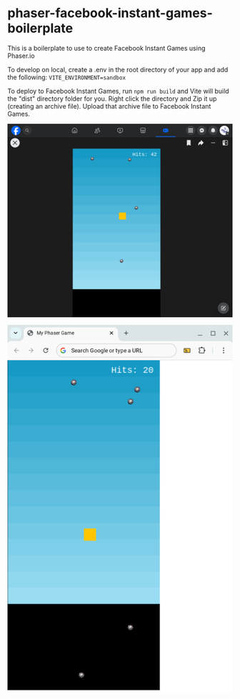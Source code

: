 # phaser-facebook-instant-games-boilerplate
This is a boilerplate to use to create Facebook Instant Games using Phaser.io

To develop on local, create a .env in the root directory of your app and add the following:
`VITE_ENVIRONMENT=sandbox`


To deploy to Facebook Instant Games, run `npm run build` and Vite will build the "dist" directory folder for you. Right click the directory and Zip it up (creating an archive file). Upload that archive file to Facebook Instant Games.

![screenshot](screenshot.png)

![screenshot](screenshot2.png)